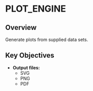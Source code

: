 # PLOT_ENGINE

## Overview
Generate plots from supplied data sets.

## Key Objectives
- **Output files:**
  - SVG
  - PNG
  - PDF
